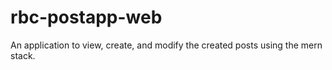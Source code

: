 # rbc-postapp-web

An application to view, create, and modify the created posts using the mern stack.